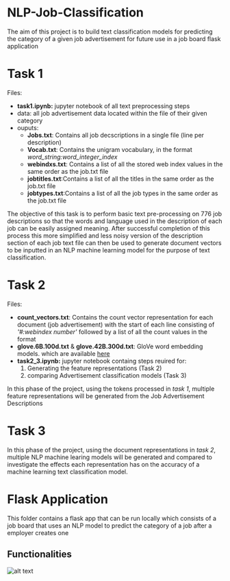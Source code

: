 # NLP-Job-Classification
The aim of this project is to build text classification models for predicting the category of a given job advertisement for future use in a job board flask application 

# Task 1 

Files:  
- **task1.ipynb:** jupyter notebook of all text preprocessing steps 
- data: all job advertisement data located within the file of their given category 
- ouputs: 
  - **Jobs.txt**: Contains all job decscriptions in a single file (line per description)
  - **Vocab.txt**: Contains the unigram vocabulary, in the format *word_string:word_integer_index*
  - **webindxs.txt**: Contains a list of all the stored web index values in the same order as the job.txt file 
  - **jobtitles.txt**:Contains a list of all the titles in the same order as the job.txt file 
  - **jobtypes.txt**:Contains a list of all the job types in the same order as the job.txt file    
  
The objective of this task is to perform basic text pre-processing on 776 job descriptions so that the words and language used in the description of each job can be easily assigned meaning. After successful completion of this process this more simplified and less noisy version of the description section of each job text file can then be used to generate document vectors to be inputted in an NLP machine learning model for the purpose of text classification. 

# Task 2 
Files: 
- **count_vectors.txt**: Contains the count vector representation for each document (job advertisement) with the start of each line consisting of *'#:webindex number'* followed by a list of all the count values in the format
- **glove.6B.100d.txt** & **glove.42B.300d.txt**: GloVe word embedding models. which are available [here](https://nlp.stanford.edu/projects/glove/)
- **task2_3.ipynb:** jupyter notebook containg steps reuired for: 
    1. Generating the feature representations (Task 2)
    2. comparing Advertisement classification models (Task 3)

In this phase of the project, using the tokens processed in *task 1*, multiple feature representations will be generated from the Job Advertisement Descriptions

# Task 3


In this phase of the project, using the document representations in *task 2*, multiple NLP machine learing models will be generated and compared to investigate the effects each representation has on the accuracy of a machine learning text classification model.

# Flask Application 

This folder contains a flask app that can be run locally which consists of a job board that uses an NLP model to predict the category of a job after a employer creates one 
## Functionalities 

![alt text](https://i.postimg.cc/T2Qh5hCh/Capture.png)

